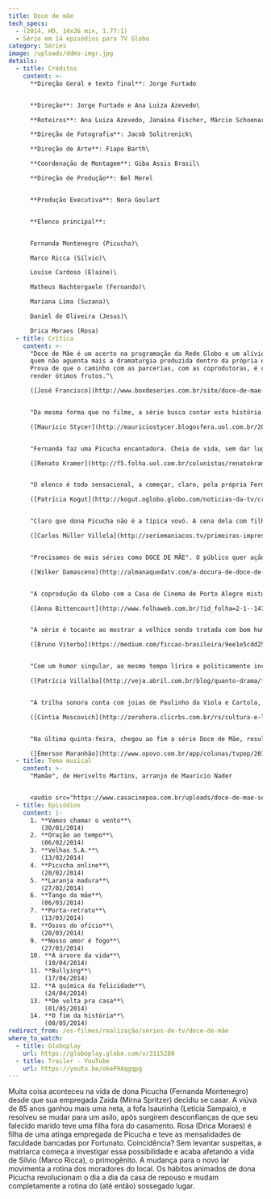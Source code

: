 ```yaml
---
title: Doce de mãe
tech_specs:
  - (2014, HD, 14x26 min, 1.77:1)
  - Série em 14 episódios para TV Globo
category: Séries
image: /uploads/ddms-imgr.jpg
details:
  - title: Créditos
    content: >-
      **Direção Geral e texto final**: Jorge Furtado


      **Direção**: Jorge Furtado e Ana Luiza Azevedo\

      **Roteiros**: Ana Luiza Azevedo, Janaína Fischer, Márcio Schoenardie, Miguel da Costa Franco, Mauro Wilson, Chico Soares e Péricles Barros\

      **Direção de Fotografia**: Jacob Solitrenick\

      **Direção de Arte**: Fiapo Barth\

      **Coordenação de Montagem**: Giba Assis Brasil\

      **Direção de Produção**: Bel Merel


      **Produção Executiva**: Nora Goulart


      **Elenco principal**:


      Fernanda Montenegro (Picucha)\

      Marco Ricca (Sílvio)\

      Louise Cardoso (Elaine)\

      Matheus Nachtergaele (Fernando)\

      Mariana Lima (Suzana)\

      Daniel de Oliveira (Jesus)\

      Drica Moraes (Rosa)
  - title: Crítica
    content: >-
      "Doce de Mãe é um acerto na programação da Rede Globo e um alívio para
      quem não aguenta mais a dramaturgia produzida dentro da própria emissora.
      Prova de que o caminho com as parcerias, com as coprodutoras, é capaz de
      render ótimos frutos."\

      ([José Francisco](http://www.boxdeseries.com.br/site/doce-de-mae-capitulo-01/), Box de Séries, 31/01/2014


      "Da mesma forma que no filme, a série busca contar esta história de um jeito suave, que pode causar estranhamento a quem está acostumado ao ritmo das sitcoms americanas, com ofertas de uma piada por minuto. Doce de Mãe propõe um outro tipo de humor, que o espectador usufrui sem grandes gargalhadas ou sobressaltos, acompanhando o texto inteligente e, sobretudo, a interpretação solar de Fernanda Montenegro."\

      ([Mauricio Stycer](http://mauriciostycer.blogosfera.uol.com.br/2014/01/31/agora-seriado-doce-de-mae-traz-fernanda-montenegro-em-otimo-papel-comico/), Uol, 31/01/2014)


      "Fernanda faz uma Picucha encantadora. Cheia de vida, sem dar lugar à depressão e ao cansaço, ela procura viver a vida plenamente, cheia de vontade, cheia de projetos e objetivos a serem alcançados, Absolutamente independente, é ela quem dá as cartas para os quatro filhos. Mesmo antes deles lhe sugerirem ir para um asilo, ela tomou a frente e pediu para ir. Um exemplo de vida. Fernanda está majestosa no papel. Não foi à toa que ganhou o Emmy Internacional como melhor atriz com essa deliciosa personagem."\

      ([Renato Kramer](http://f5.folha.uol.com.br/colunistas/renatokramer/2014/01/1405519-fernanda-montenegro-volta-com-uma-dona-picucha-afiada-em-doce-de-mae.shtml), Folha de São Paulo, 31/01/2014)


      "O elenco é todo sensacional, a começar, claro, pela própria Fernanda. Mariana Lima, Louise Cardoso, Drica Moares, Matheus Nachtergaele e Marco Ricca são os irmãos de personalidades muito diferentes. As suas visões de mundo divergentes, de alguma forma, funcionam como mais um desdobramento da questão central do programa: a realidade às vezes se impõe e dá rasteiras nos clichês. No caso, aquele que reza que ser velho é cair na incapacidade. (...) Muito afiado, DOCE DE MÃE é imperdível."\

      ([Patrícia Kogut](http://kogut.oglobo.globo.com/noticias-da-tv/critica/noticia/2014/02/doce-de-mae-feliz-combinacao-de-bom-texto-com-otima-realizacao.html), O Globo, 03/02/2014)


      "Claro que dona Picucha não é a típica vovó. A cena dela com filhos e netos olhando futebol e se derretendo para jogadores bonitos é extremamente simbólica, ressaltando a jovialidade da personagem. Filosofia de Picucha: 'Tristeza é bom pra fazer samba'. Tudo vira alegria no final para esse doce de mãe."\

      ([Carlos Müller Villela](http://seriemaniacos.tv/primeiras-impressoes-doce-de-mae/), blog Serie Maníacos, 07/02/2014)


      "Precisamos de mais séries como DOCE DE MÃE". O público quer ação, quer conflito, mas também quer um sopro de felicidade e realidade. A história de Jorge Furtado e Ana Luiza Azevedo, produzida pela Casa de Cinema de Porto Alegre, na onda, é única e merece a sua atenção."\

      ([Wilker Damasceno](http://almanaquedatv.com/a-docura-de-doce-de-mae/#.UvUGPuVxFMl), Almanaque da TV, 07/02/2014)


      "A coprodução da Globo com a Casa de Cinema de Porto Alegre mistura cenas gravadas no sul do País com outras feitas no Projac - centro de produções teledramatúrgicas da Globo. O resultado é um cenário que foge do óbvio eixo Rio-São Paulo. A direção de Jorge Furtado e Ana Luiza Azevedo sublinha o desejo de mostrar Porto Alegre como moradia de Picucha. Além de apresentar os cartões postais da capital gaúcha, o figurino dos personagens também evidencia o estilo da cidade."\

      ([Anna Bittencourt](http://www.folhaweb.com.br/?id_folha=2-1--1472-%2020140213&tit=doce+de+mae+mostra+folego+como+serie), Folha de Londrina, 13/02/2014)


      "A série é tocante ao mostrar a velhice sendo tratada com bom humor, apesar dos problemas e limitações causados às famílias e aos próprios idosos, como no segundo episódio, em que Picucha esqueceu de cantar um trecho em uma apresentação no asilo. Foi a deixa para a disputa de 'quem fica com ela' começar, mas com outro sentido: cada filho faz questão de ficar com a doce mãe e tirá-la da casa de repouso."\

      ([Bruno Viterbo](https://medium.com/ficcao-brasileira/9ee1e5cdd257), Ficção brasileira, 21/02/2014)


      "Com um humor singular, ao mesmo tempo lírico e politicamente incorreto, o seriado do diretor Jorge Furtado vem se superando a cada semana, ao mostrar um lado nada óbvio da terceira idade e da relação que nós, filhos e netos, estabelecemos com ela."\

      ([Patrícia Villalba](http://veja.abril.com.br/blog/quanto-drama/folhetinescas/sem-alarde-globo-exibe-mais-um-beijo-gay/), Veja online, 07/03/2014)


      "A trilha sonora conta com joias de Paulinho da Viola e Cartola, que dão unidade aos capítulos e que imprimem um tom honestamente afetivo à série. Num dos episódios, Sílvio e Fernando, os dois irmãos, caminham abraçados pela Praça da Alfândega, cantando Dois Irmãos, de Chico Buarque, coisa de arrepiar. Em fevereiro, foi a vez de se ouvir Tango da Mãe, de Claudio Levitan, interpretada por Nico Nicolaiewsky, que recém tinha nos deixado, homenagem de comover as pedras."\

      ([Cíntia Moscovich](http://zerohora.clicrbs.com.br/rs/cultura-e-lazer/segundo-caderno/noticia/2014/04/cintia-moscovich-um-doce-doce-de-mae-4467112.html), Zero Hora, 06/04/2014)


      "Na última quinta-feira, chegou ao fim a série Doce de Mãe, resultado de uma parceria entre a Rede Globo e a Casa de Cinema de Porto Alegre, e que deu o Emmy Internacional de melhor atriz para sua protagonista, Fernanda Montenegro. (...) E foi assim, liricamente, que Picucha se despediu dos telespectadores, deixando o recado de que morrer é, na verdade, desistir de aprender."\

      ([Émerson Maranhão](http://www.opovo.com.br/app/colunas/tvpop/2014/05/14/noticiastvpop,3250310/para-que-chorar-o-que-passou.shtml), O Povo Online, Fortaleza, 14/05/2014)
  - title: Tema musical
    content: >-
      "Mamãe", de Herivelto Martins, arranjo de Maurício Nader


      <audio src="https://www.casacinepoa.com.br/uploads/doce-de-mae-serie.mp3" controls />
  - title: Episódios
    content: |-
      1. **Vamos chamar o vento**\
         (30/01/2014)
      2. **Oração ao tempo**\
         (06/02/2014)
      3. **Velhas S.A.**\
         (13/02/2014)
      4. **Picucha online**\
         (20/02/2014)
      5. **Laranja madura**\
         (27/02/2014)
      6. **Tango da mãe**\
         (06/03/2014)
      7. **Porta-retrato**\
         (13/03/2014)
      8. **Ossos do ofício**\
         (20/03/2014)
      9. **Nosso amor é fogo**\
         (27/03/2014)
      10. **A árvore da vida**\
          (10/04/2014)
      11. **Bullying**\
          (17/04/2014)
      12. **A química da felicidade**\
          (24/04/2014)
      13. **De volta pra casa**\
          (01/05/2014)
      14. **O fim da história**\
          (08/05/2014)
redirect_from: /os-filmes/realização/séries-de-tv/doce-de-mãe
where_to_watch:
  - title: Globoplay
    url: https://globoplay.globo.com/v/3115280
  - title: Trailer - YouTube
    url: https://youtu.be/okeP9Aqgqpg
---
```

Muita coisa aconteceu na vida de dona Picucha (Fernanda Montenegro) desde que sua empregada Zaida (Mirna Spritzer) decidiu se casar. A viúva de 85 anos ganhou mais uma neta, a fofa Isaurinha (Letícia Sampaio), e resolveu se mudar para um asilo, após surgirem desconfianças de que seu falecido marido teve uma filha fora do casamento. Rosa (Drica Moraes) é filha de uma atinga empregada de Picucha e teve as mensalidades de faculdade bancadas por Fortunato. Coincidência? Sem levantar suspeitas, a matriarca começa a investigar essa possibilidade e acaba afetando a vida de Silvio (Marco Ricca), o primogênito. A mudança para o novo lar movimenta a rotina dos moradores do local. Os hábitos animados de dona Picucha revolucionam o dia a dia da casa de repouso e mudam completamente a rotina do (até então) sossegado lugar.
